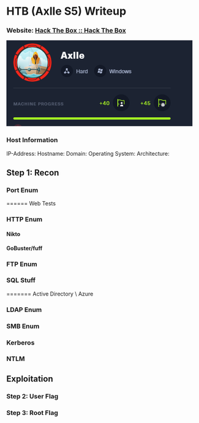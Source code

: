 # HTB (Axlle S5) Writeup
### Website: [Hack The Box :: Hack The Box]( URL )

![Pwned](images/pwned.png)

### Host Information
IP-Address:
Hostname:
Domain:
Operating System:
Architecture:


## Step 1: Recon

### Port Enum

====== Web Tests
### HTTP Enum
#### **Nikto**
#### **GoBuster/fuff**

### FTP Enum

### SQL Stuff

======= Active Directory \ Azure
### LDAP Enum
### SMB Enum
### Kerberos
### NTLM



## Exploitation
### Step 2: User Flag

### Step 3: Root Flag
